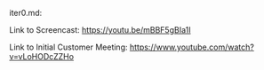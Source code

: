 iter0.md:

Link to Screencast:
https://youtu.be/mBBF5gBIa1I

Link to Initial Customer Meeting:
https://www.youtube.com/watch?v=vLoHODcZZHo

